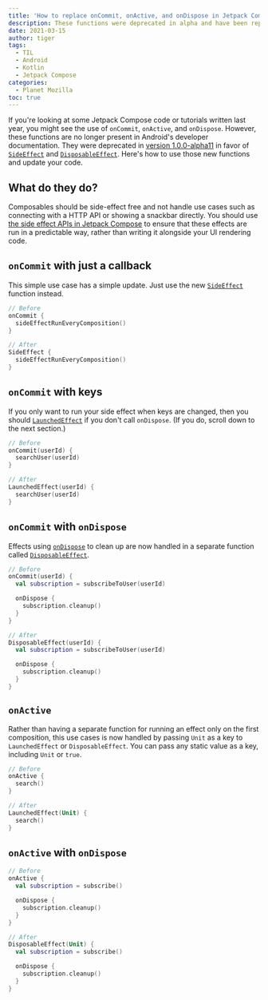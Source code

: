 ```yaml
---
title: 'How to replace onCommit, onActive, and onDispose in Jetpack Compose'
description: These functions were deprecated in alpha and have been replaced.
date: 2021-03-15
author: tiger
tags:
  - TIL
  - Android
  - Kotlin
  - Jetpack Compose
categories:
  - Planet Mozilla
toc: true
---
```


If you're looking at some Jetpack Compose code or tutorials written last year, you might see the use of `onCommit`, `onActive`, and `onDispose`. However, these functions are no longer present in Android's developer documentation. They were deprecated in [version 1.0.0-alpha11](https://developer.android.com/jetpack/androidx/releases/compose-runtime#1.0.0-alpha11) in favor of [`SideEffect`](https://developer.android.com/reference/kotlin/androidx/compose/runtime/package-summary#sideeffect) and [`DisposableEffect`](https://developer.android.com/reference/kotlin/androidx/compose/runtime/package-summary#disposableeffect_1). Here's how to use those new functions and update your code.

## What do they do?

Composables should be side-effect free and not handle use cases such as connecting with a HTTP API or showing a snackbar directly. You should use [the side effect APIs in Jetpack Compose](https://developer.android.com/jetpack/compose/lifecycle#state-effect-use-cases) to ensure that these effects are run in a predictable way, rather than writing it alongside your UI rendering code.

## `onCommit` with just a callback

This simple use case has a simple update. Just use the new [`SideEffect`](https://developer.android.com/reference/kotlin/androidx/compose/runtime/package-summary#sideeffect) function instead.

```kotlin
// Before
onCommit {
  sideEffectRunEveryComposition()
}
```

```kotlin
// After
SideEffect {
  sideEffectRunEveryComposition()
}
```

## `onCommit` with keys

If you only want to run your side effect when keys are changed, then you should [`LaunchedEffect`](https://developer.android.com/reference/kotlin/androidx/compose/runtime/package-summary#launchedeffect_1) if you don't call `onDispose`. (If you do, scroll down to the next section.)

```kotlin
// Before
onCommit(userId) {
  searchUser(userId)
}
```

```kotlin
// After
LaunchedEffect(userId) {
  searchUser(userId)
}
```

## `onCommit` with `onDispose`

Effects using [`onDispose`](https://developer.android.com/reference/kotlin/androidx/compose/runtime/DisposableEffectScope#ondispose) to clean up are now handled in a separate function called [`DisposableEffect`](https://developer.android.com/reference/kotlin/androidx/compose/runtime/package-summary#disposableeffect_1).

```kotlin
// Before
onCommit(userId) {
  val subscription = subscribeToUser(userId)

  onDispose {
    subscription.cleanup()
  }
}
```

```kotlin
// After
DisposableEffect(userId) {
  val subscription = subscribeToUser(userId)

  onDispose {
    subscription.cleanup()
  }
}
```

## `onActive`

Rather than having a separate function for running an effect only on the first composition, this use cases is now handled by passing `Unit` as a key to `LaunchedEffect` or `DisposableEffect`. You can pass any static value as a key, including `Unit` or `true`.

```kotlin
// Before
onActive {
  search()
}
```

```kotlin
// After
LaunchedEffect(Unit) {
  search()
}
```

## `onActive` with `onDispose`

```kotlin
// Before
onActive {
  val subscription = subscribe()

  onDispose {
    subscription.cleanup()
  }
}
```

```kotlin
// After
DisposableEffect(Unit) {
  val subscription = subscribe()

  onDispose {
    subscription.cleanup()
  }
}
```
